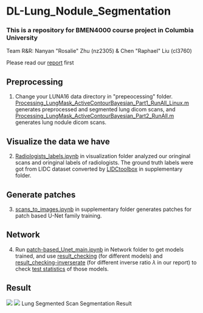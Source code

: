 # DL-Lung_Nodule_Segmentation
### This is a repository for BMEN4000 course project in Columbia University

Team R&R: Nanyan "Rosalie" Zhu (nz2305) & Chen "Raphael" Liu (cl3760)

Please read our [report](https://github.com/RosalieZhu/DL-Lung_Nodule_Segmentation/blob/master/BMEN4000_Final_Project_Report_nz2305_cl3760.pdf) first

## Preprocessing
1. Change your LUNA16 data directory in "prepeocessing" folder. [Processing_LungMask_ActiveContourBayesian_Part1_RunAll_Linux.m](https://github.com/RosalieZhu/DL-Lung_Nodule_Segmentation/blob/master/ActivateContour%2BBayesianPreprocessing/Processing_LungMask_ActiveContourBayesian_Part1_RunAll_Linux.m) generates preprocessed and segmented lung dicom scans, and [Processing_LungMask_ActiveContourBayesian_Part2_RunAll.m](https://github.com/RosalieZhu/DL-Lung_Nodule_Segmentation/blob/master/ActivateContour%2BBayesianPreprocessing/Processing_LungMask_ActiveContourBayesian_Part2_RunAll.m) generates lung nodule dicom scans.

## Visualize the data we have
2. [Radiologists_labels.ipynb](https://github.com/RosalieZhu/DL-Lung_Nodule_Segmentation/blob/master/visulization/Radiologists_labels.ipynb) in visualization folder analyzed our oringinal scans and oringinal labels of radiologists. The ground truth labels were got from LIDC dataset converted by [LIDCtoolbox](https://github.com/RosalieZhu/DL-Lung_Nodule_Segmentation/tree/master/Supplementary/LIDCToolbox) in supplementary folder.

## Generate patches
3. [scans_to_images.ipynb](https://github.com/RosalieZhu/DL-Lung_Nodule_Segmentation/blob/master/Supplementary/scans_to_images.ipynb) in supplementary folder generates patches for patch based U-Net family training.

## Network
4. Run [patch-based_Unet_main.ipynb](https://github.com/RosalieZhu/DL-Lung_Nodule_Segmentation/blob/master/Network/patch-based_Unet_main.ipynb) in Network folder to get models trained, and use [result_checking](https://github.com/RosalieZhu/DL-Lung_Nodule_Segmentation/blob/master/visulization/result_checking) (for different models) and [result_checking-inverserate](https://github.com/RosalieZhu/DL-Lung_Nodule_Segmentation/blob/master/visulization/result_checking-inverserate) (for different inverse ratio $\lambda$ in our report) to check [test statistics](https://github.com/RosalieZhu/DL-Lung_Nodule_Segmentation/blob/master/visulization/result_plot.ipynb) of those models.

## Result
![](lung-segmented.gif)          ![](Seg_result.gif)
Lung Segmented Scan                                                 Segmentation Result
